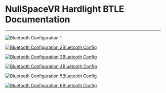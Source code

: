 # NullSpaceVR Hardlight BTLE Documentation

-------------------------------------------------------------------------------------------

![ Bluetooth Configuration 1 ]( https://raw.githubusercontent.com/NullSpaceVR/mkIII-firmware/master/BTLE_09_26_2017/documentation/Screenshot_1.jpg?token=ABgWFa5PjB0_3cOWk8V6ZYEHVBU2ZpJvks5Z6kgzwA%3D%3D )

[![Bluetooth Configuration 2](https://raw.githubusercontent.com/mkIII-firmware/BTLE_09_26_2017/documentation/Screenshot_2.jpg?raw=true)Bluetooth Config](https://github.com/NullSpaceVR/mkIII-firmware/blob/master/BTLE_09_26_2017/documentation)

[![Bluetooth Configuration 3](https://raw.githubusercontent.com/mkIII-firmware/BTLE_09_26_2017/documentation/Screenshot_3.jpg?raw=true)Bluetooth Config](https://github.com/NullSpaceVR/mkIII-firmware/blob/master/BTLE_09_26_2017/documentation)

[![Bluetooth Configuration 4](https://raw.githubusercontent.com/mkIII-firmware/BTLE_09_26_2017/documentation/Screenshot_4.jpg?raw=true)Bluetooth Config](https://github.com/NullSpaceVR/mkIII-firmware/blob/master/BTLE_09_26_2017/documentation)

[![Bluetooth Configuration 5](https://raw.githubusercontent.com/mkIII-firmware/BTLE_09_26_2017/documentation/Screenshot_5.jpg?raw=true)Bluetooth Config](https://github.com/NullSpaceVR/mkIII-firmware/blob/master/BTLE_09_26_2017/documentation)

[![Bluetooth Configuration 6](https://raw.githubusercontent.com/mkIII-firmware/BTLE_09_26_2017/documentation/Screenshot_6.jpg?raw=true)Bluetooth Config](https://github.com/NullSpaceVR/mkIII-firmware/blob/master/BTLE_09_26_2017/documentation)
